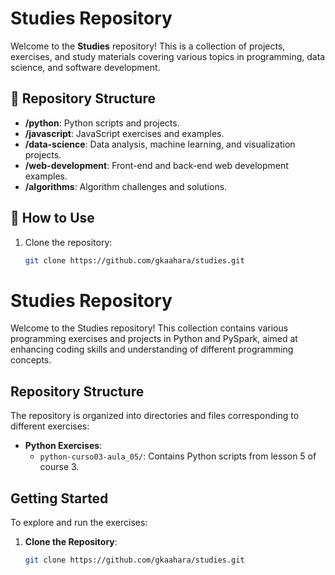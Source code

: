 # Studies Repository

Welcome to the **Studies** repository! This is a collection of projects, exercises, and study materials covering various topics in programming, data science, and software development.

## 📁 Repository Structure

- **/python**: Python scripts and projects.
- **/javascript**: JavaScript exercises and examples.
- **/data-science**: Data analysis, machine learning, and visualization projects.
- **/web-development**: Front-end and back-end web development examples.
- **/algorithms**: Algorithm challenges and solutions.

## 🚀 How to Use

1. Clone the repository:
   ```bash
   git clone https://github.com/gkaahara/studies.git


# Studies Repository

Welcome to the Studies repository! This collection contains various programming exercises and projects in Python and PySpark, aimed at enhancing coding skills and understanding of different programming concepts.

## Repository Structure

The repository is organized into directories and files corresponding to different exercises:

- **Python Exercises**:
  - `python-curso03-aula_05/`: Contains Python scripts from lesson 5 of course 3.

## Getting Started

To explore and run the exercises:

1. **Clone the Repository**:
   ```bash
   git clone https://github.com/gkaahara/studies.git
